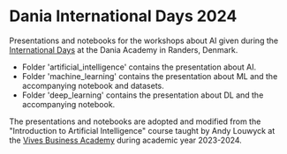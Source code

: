 # Dania International Days 2024

Presentations and notebooks for the workshops about AI given during the [International Days](https://eadania.com/international-days/) 
at the Dania Academy in Randers, Denmark.

- Folder 'artificial_intelligence' contains the presentation about AI.
- Folder 'machine_learning' contains the presentation about ML and the accompanying notebook and datasets.
- Folder 'deep_learning' contains the presentation about DL and the accompanying notebook.

The presentations and notebooks are adopted and modified from the "Introduction to Artificial Intelligence" course 
taught by Andy Louwyck at the [Vives Business Academy](https://www.vives.be/en/commercial-sciences-business-management-and-informatics/vives-business-academy-kortrijk)
during academic year 2023-2024.
